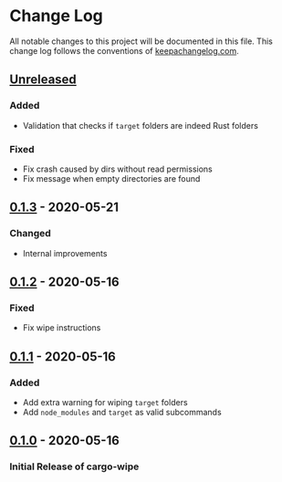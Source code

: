 # Change Log

All notable changes to this project will be documented in this
file. This change log follows the conventions of
[keepachangelog.com](http://keepachangelog.com/).

## [Unreleased]
### Added
- Validation that checks if `target` folders are indeed Rust folders

### Fixed
- Fix crash caused by dirs without read permissions
- Fix message when empty directories are found

## [0.1.3] - 2020-05-21
### Changed
- Internal improvements

## [0.1.2] - 2020-05-16
### Fixed
- Fix wipe instructions

## [0.1.1] - 2020-05-16
### Added
- Add extra warning for wiping `target` folders
- Add `node_modules` and `target` as valid subcommands

## [0.1.0] - 2020-05-16
### Initial Release of cargo-wipe

[unreleased]: https://github.com/mihai-dinculescu/cargo-wipe
[0.1.3]: https://github.com/mihai-dinculescu/cargo-wipe/tree/v0.1.3
[0.1.2]: https://github.com/mihai-dinculescu/cargo-wipe/tree/v0.1.2
[0.1.1]: https://github.com/mihai-dinculescu/cargo-wipe/tree/v0.1.1
[0.1.0]: https://github.com/mihai-dinculescu/cargo-wipe/tree/v0.1.0
